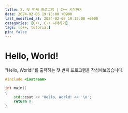 ```yaml
---
title: 2. 첫 번째 프로그램 | C++ 시작하기
date: 2024-02-05 19:15:00 +0900
last_modified_at: 2024-02-05 19:15:00 +0900
categories: [C++, C++ 시작하기]
tags: [c++, tutorial]
pin: false
---
```


# Hello, World!

"Hello, World!"를 출력하는 첫 번째 프로그램을 작성해보겠습니다.

```cpp
#include <iostream>

int main()
{
    std::cout << "Hello, World! << '\n';
    return 0;
}
```

